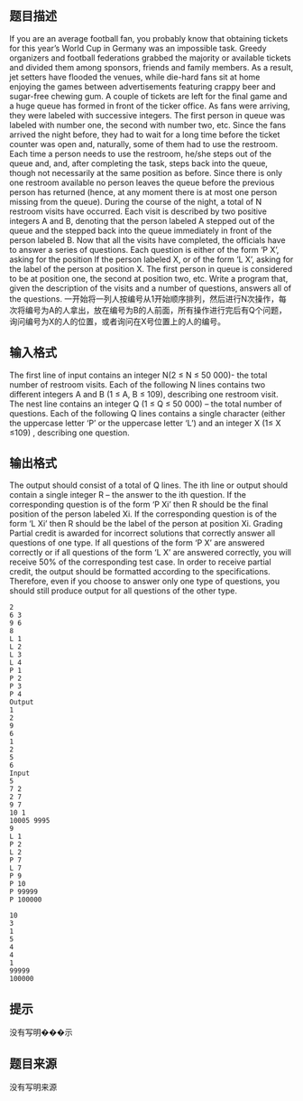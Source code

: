 


## 题目描述
If you are an average football fan, you probably know that obtaining tickets for this year’s World Cup in Germany was an impossible task. Greedy organizers and football federations grabbed the majority or available tickets and divided them among sponsors, friends and family members. As a result, jet setters have flooded the venues, while die-hard fans sit at home enjoying the games between advertisements featuring crappy beer and sugar-free chewing gum. A couple of tickets are left for the final game and a huge queue has formed in front of the ticker office. As fans were arriving, they were labeled with successive integers. The first person in queue was labeled with number one, the second with number two, etc. Since the fans arrived the night before, they had to wait for a long time before the ticket counter was open and, naturally, some of them had to use the restroom. Each time a person needs to use the restroom, he/she steps out of the queue and, and, after completing the task, steps back into the queue, though not necessarily at the same position as before. Since there is only one restroom available no person leaves the queue before the previous person has returned (hence, at any moment there is at most one person missing from the queue). During the course of the night, a total of N restroom visits have occurred. Each visit is described by two positive integers A and B, denoting that the person labeled A stepped out of the queue and the stepped back into the queue immediately in front of the person labeled B. Now that all the visits have completed, the officials have to answer a series of questions. Each question is either of the form ‘P X’, asking for the position lf the person labeled X, or of the form ‘L X’, asking for the label of the person at position X. The first person in queue is considered to be at position one, the second at position two, etc. Write a program that, given the description of the visits and a number of questions, answers all of the questions. 一开始将一列人按编号从1开始顺序排列，然后进行N次操作，每次将编号为A的人拿出，放在编号为B的人前面，所有操作进行完后有Q个问题，询问编号为X的人的位置，或者询问在X号位置上的人的编号。
## 输入格式
The first line of input contains an integer N(2 ≤ N ≤ 50 000)- the total number of restroom visits. Each of the following N lines contains two different integers A and B (1 ≤ A, B ≤ 109), describing one restroom visit. The nest line contains an integer Q (1 ≤ Q ≤ 50 000) – the total number of questions. Each of the following Q lines contains a single character (either the uppercase letter ‘P’ or the uppercase letter ‘L’) and an integer X (1≤ X ≤109) , describing one question.
## 输出格式
The output should consist of a total of Q lines. The ith line or output should contain a single integer R – the answer to the ith question. If the corresponding question is of the form ‘P Xi’ then R should be the final position of the person labeled Xi. If the corresponding question is of the form ‘L Xi’ then R should be the label of the person at position Xi. Grading Partial credit is awarded for incorrect solutions that correctly answer all questions of one type. If all questions of the form ‘P X’ are answered correctly or if all questions of the form ‘L X’ are answered correctly, you will receive 50% of the corresponding test case. In order to receive partial credit, the output should be formatted according to the specifications. Therefore, even if you choose to answer only one type of questions, you should still produce output for all questions of the other type.

```input1
2
6 3
9 6
8
L 1
L 2
L 3
L 4
P 1
P 2
P 3
P 4
Output
1
2
9
6
1
2
5
6
Input
5
7 2
2 7
9 7
10 1
10005 9995
9
L 1
P 2
L 2
P 7
L 7
P 9
P 10
P 99999
P 100000

```
```output1
10
3
1
5
4
4
1
99999 
100000
```

## 提示
没有写明���示
## 题目来源
没有写明来源


